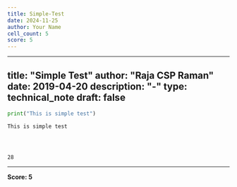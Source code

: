 ```yaml
---
title: Simple-Test
date: 2024-11-25
author: Your Name
cell_count: 5
score: 5
---
```


---
title: "Simple Test"
author: "Raja CSP Raman"
date: 2019-04-20
description: "-"
type: technical_note
draft: false
---

```python
print("This is simple test")
```

    This is simple test



```python

```


```python

```


```python

```




    28




---
**Score: 5**